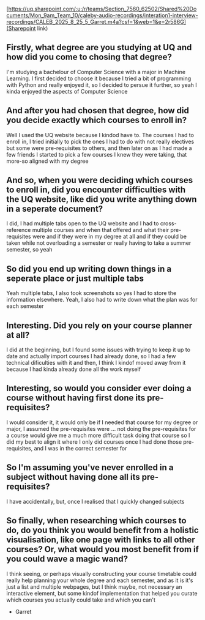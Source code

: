 [https://uq.sharepoint.com/:u:/r/teams/Section_7560_62502/Shared%20Documents/Mon_9am_Team_10/caleby-audio-recordings/interation1-interview-recordings/CALEB_2025_8_25_5_Garret.m4a?csf=1&web=1&e=2r586G](Sharepoint link)

## Firstly, what degree are you studying at UQ and how did you come to chosing that degree?
I'm studying a bachelour of Computer Science with a major in Machine Learning.
I first decided to choose it because I tried a bit of programming with Python and really enjoyed it, so I decided to persue it further, so yeah I kinda enjoyed the aspects of Computer Science

## And after you had chosen that degree, how did you decide exactly which courses to enroll in?
Well I used the UQ website because I kindod have to. The courses I had to enroll in, I tried initially to pick the ones I had to do with not really electives but some were pre-requisites to others, and then later on as I had made a few friends I started to pick a few courses I knew they were taking, that more-so aligned with my degree

## And so, when you were deciding which courses to enroll in, did you encounter difficulties with the UQ website, like did you write anything down in a seperate document?
I did, I had multiple tabs open to the UQ website and I had to cross-reference multiple courses and when that offered and what their pre-requisites were and if they were in my degree at all and if they could be taken while not overloading a semester or really having to take a summer semester, so yeah

## So did you end up writing down things in a seperate place or just multiple tabs
Yeah multiple tabs, I also took screenshots so yes I had to store the information elsewhere. Yeah, I also had to write down what the plan was for each semester

## Interesting. Did you rely on your course planner at all?
I did at the beginning, but I found some issues with trying to keep it up to date and actually import courses I had already done, so I had a few technical dificulties with it and then, I think I kindof moved away from it because I had kinda already done all the work myself

## Interesting, so would you consider ever doing a course without having first done its pre-requisites?
I would consider it, it would only be if I needed that course for my degree or major, I assumed the pre-requisites were ... not doing the pre-requisites for a course would give me a much more difficult task doing that course so I did my best to align it where I only did courses once I had done those pre-requisites, and I was in the correct semester for

## So I'm assuming you've never enrolled in a subject without having done all its pre-requisites?
I have accidentally, but, once I realised that I quickly changed subjects

## So finally, when researching which courses to do, do you think you would benefit from a holistic visualisation, like one page with links to all other courses? Or, what would you most benefit from if you could wave a magic wand?
I think seeing, or perhaps visually constructing your course timetable could really help planning your whole degree and each semester, and as it is it's just a list and multiple webpages, but I think maybe, not necessary an interactive element, but some kindof implementation that helped you curate which courses you actually could take and which you can't

- Garret
